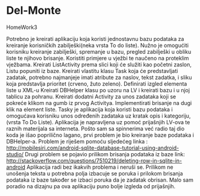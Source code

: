# Del-Monte
HomeWork3

Potrebno je kreirati aplikaciju koja koristi jednostavnu bazu podataka za kreiranje korisničkih zabilješki(neka vrsta To do liste). Nužno je omogućiti korisniku kreiranje zabilješki, spremanje u bazu, pregled zabilješki u obliku liste te njihovo brisanje. Koristiti primjere u vježbi te naučeno na proteklim vježbama. Kreirati ListActivity prema slici koji će služiti kao početni zaslon, Listu popuniti iz baze. Kreirati vlastitu klasu Task koja će predstavljati zadatak, potrebno najmanjeje imati atribute za naslov, tekst zadatka, i sliku koja predstavlja prioritet (crveno, žuto zeleno). Definirati izgled elementa liste u XML-u Kreirati DBHelper klasu po uzoru na LV i kreirati bazu i u njoj tablicu za pohranu. Kreirati dodatni Activity za unos zadataka koji se pokreće klikom na gumb iz prvog Activitya. Implementirati brisanje na dugi klik na element liste.
Tasky je aplikacija koja koristi bazu podataka i  omogućava korisniku unos određenih zadataka uz kratak opis i kategoriju, (vrsta To Do Liste). Aplikacija je napravljena uz pomoć prijašnjih LV-ova te raznih materijala sa interneta. Pošto sam sa spinnerima već radio taj dio koda je išao poprilično lagano, prvi problem je bio kreiranje baze podataka i DBHelper-a. Problem je riješem pomoću sljedećeg linka : http://mobilesiri.com/android-sqlite-database-tutorial-using-android-studio/
Drugi problem se pojavio prilikom brisanja podataka iz baze link:
http://stackoverflow.com/questions/7510219/deleting-row-in-sqlite-in-android
Aplikacija radi bez ikakvih problema i neruši se. Prilikom ne unošenja teksta u potrebna polja izbacuje se poruka i prilokom brisanja podataka iz baze također se izbaci poruka da je zadatak obrisan.
Malo sam poradio na dizajnu pa ova aplikaciju puno bolje izgleda od prijašnjih.

